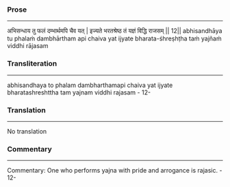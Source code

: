### Prose 
 --- 
अभिसन्धाय तु फलं दम्भार्थमपि चैव यत् |
इज्यते भरतश्रेष्ठ तं यज्ञं विद्धि राजसम् || 12||
abhisandhāya tu phalaṁ dambhārtham api chaiva yat
ijyate bharata-śhreṣhṭha taṁ yajñaṁ viddhi rājasam

### Transliteration 
 --- 
abhisandhaya to phalam dambharthamapi chaiva yat ijyate bharatashreshttha tam yajnam viddhi rajasam - 12-

### Translation 
 --- 
No translation

### Commentary 
 --- 
Commentary: One who performs yajna with pride and arrogance is rajasic. - 12-